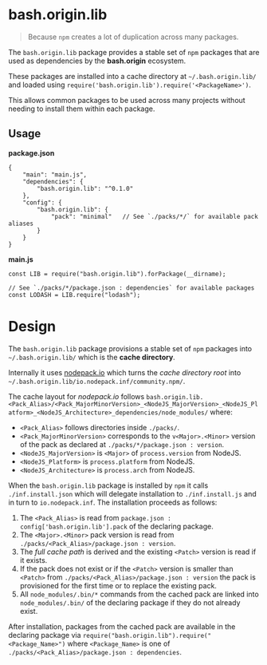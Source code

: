 bash.origin.lib
===============

> Because `npm` creates a lot of duplication across many packages.

The `bash.origin.lib` package provides a stable set of `npm` packages that are used as dependencies by the **bash.origin** ecosystem.

These packages are installed into a cache directory at `~/.bash.origin.lib/` and loaded using `require('bash.origin.lib').require('<PackageName>')`.

This allows common packages to be used across many projects without needing to install them within each package.

Usage
-----

**package.json**
```
{
    "main": "main.js",
    "dependencies": {
        "bash.origin.lib": "^0.1.0"
    },
    "config": {
        "bash.origin.lib": {
            "pack": "minimal"   // See `./packs/*/` for available pack aliases
        }
    }
}
```

**main.js**
```
const LIB = require("bash.origin.lib").forPackage(__dirname);

// See `./packs/*/package.json : dependencies` for available packages
const LODASH = LIB.require("lodash");
```

Design
======

The `bash.origin.lib` package provisions a stable set of `npm` packages into `~/.bash.origin.lib/` which is the **cache directory**.

Internally it uses [nodepack.io](http://nodepack.io) which turns the *cache directory root* into `~/.bash.origin.lib/io.nodepack.inf/community.npm/`.

The cache layout for *nodepack.io* follows `bash.origin.lib.<Pack_Alias>/<Pack_MajorMinorVersion>_<NodeJS_MajorVersion>_<NodeJS_Platform>_<NodeJS_Architecture>_dependencies/node_modules/` where:

  * `<Pack_Alias>` follows directories inside `./packs/`.
  * `<Pack_MajorMinorVersion>` corresponds to the `v<Major>.<Minor>` version of the pack as declared at `./packs/*/package.json : version`.
  * `<NodeJS_MajorVersion>` is `<Major>` of `process.version` from NodeJS.
  * `<NodeJS_Platform>` is `process.platform` from NodeJS.
  * `<NodeJS_Architecture>` is `process.arch` from NodeJS.

When the `bash.origin.lib` package is installed by `npm` it calls `./inf.install.json` which will delegate installation to `./inf.install.js` and in turn to `io.nodepack.inf`. The installation proceeds as follows:

  1. The `<Pack_Alias>` is read from `package.json : config['bash.origin.lib'].pack` of the declaring package.
  2. The `<Major>.<Minor>` pack version is read from `./packs/<Pack_Alias>/package.json : version`.
  3. The *full cache path* is derived and the existing `<Patch>` version is read if it exists.
  4. If the pack does not exist or if the `<Patch>` version is smaller than `<Patch>` from `./packs/<Pack_Alias>/package.json : version` the pack is provisioned for the first time or to replace the existing pack.
  5. All `node_modules/.bin/*` commands from the cached pack are linked into `node_modules/.bin/` of the declaring package if they do not already exist.

After installation, packages from the cached pack are available in the declaring package via `require("bash.origin.lib").require("<Package_Name>")` where `<Package_Name>` is one of `./packs/<Pack_Alias>/package.json : dependencies`.
